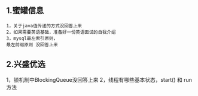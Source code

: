 ## 1.蜜罐信息
```
1，关于java值传递的方式没回答上来
2，如果需要英语基础，准备好一份英语面试的自我介绍
3，mysql最左索引原则，
最左前缀原则 没回答上来
```

## 2.兴盛优选
1，锁机制中BlockingQueue没回答上来
2，线程有哪些基本状态，start() 和 run 方法